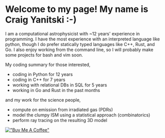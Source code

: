 # Welcome to my page! My name is Craig Yanitski :-)

I am a computational astrophysicist with ~12 years' experience in programming.
I have the most experience with an interpreted language like python, though I do prefer 
statically typed languages like C++, Rust, and Go.
I also enjoy working from the command line, so I will probably make some projects for bash and vim soon.

My coding summary for those interested,

- coding in Python for 12 years
- coding in C++ for 7 years
- working with relational DBs in SQL for 5 years
- working in Go and Rust in the past months

and my work for the science people,

- compute on emission from irradiated gas (PDRs)
- model the clumpy ISM using a statistical approach (combinatorics)
- perform ray tracing on the resulting 3D model

[!["Buy Me A Coffee"](https://www.buymeacoffee.com/assets/img/custom_images/orange_img.png)](https://buymeacoffee.com/craigyanitski)

